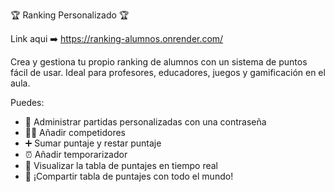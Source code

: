 🏆 Ranking Personalizado 🏆

Link aqui ➡️ https://ranking-alumnos.onrender.com/

Crea y gestiona tu propio ranking de alumnos con un sistema de puntos fácil de usar.
Ideal para profesores, educadores, juegos y gamificación en el aula. 

Puedes:
 - 👤 Administrar partidas personalizadas con una contraseña
 - 💁‍♂️ Añadir competidores
 - ➕ Sumar puntaje y restar puntaje
 - ⏰ Añadir temporarizador
 - 🏅 Visualizar la tabla de puntajes en tiempo real
 - 🤩 ¡Compartir tabla de puntajes con todo el mundo!

   


